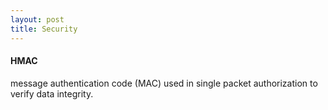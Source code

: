 ```yaml
---
layout: post
title: Security
---
```


#### HMAC
message authentication code (MAC)
used in single packet authorization to verify data integrity.
